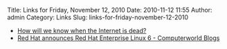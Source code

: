 Title: Links for Friday, November 12, 2010
Date: 2010-11-12 11:55
Author: admin
Category: Links
Slug: links-for-friday-november-12-2010

-   [How will we know when the Internet is dead?][]
-   [Red Hat announces Red Hat Enterprise Linux 6 - Computerworld
    Blogs][]

  [How will we know when the Internet is dead?]: http://arstechnica.com/tech-policy/news/2010/11/are-you-on-the-internet-or-something-else.ars
  [Red Hat announces Red Hat Enterprise Linux 6 - Computerworld Blogs]: http://blogs.computerworld.com/17335/red_hat_announces_red_hat_enterprise_linux_6
